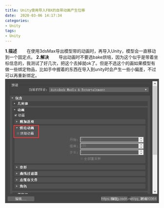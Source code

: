 ```yaml
---
title: Unity使用导入FBX的自带动画产生位移
date:  2020-03-06 14:17:34
categories:
- Unity
tags:
- Unity
---
```


**1.描述**
&emsp;&emsp;在使用3dsMax导出模型带的动画时，再导入Unity，模型会一直移动到一个固定点。
**2.解决**
&emsp;&emsp;导出动画时不要选bake烘培，因为这个似乎是带着坐标信息的，我测试了好几次，把这个去掉就ok了。但是不选这个的画如果模型有做一些绑定物品，比如手中握着的东西在导入到unity时会产生一些小偏差，不过可以再重新绑定。
![在这里插入图片描述](PicStorage/Unity使用导入FBX的自带动画产生位移.assets/20200306141331820.png)